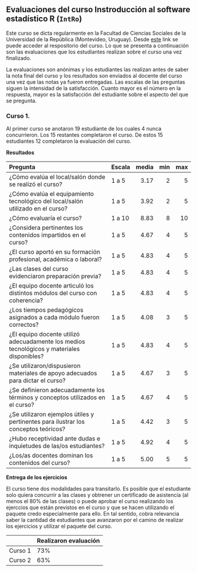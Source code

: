 
<!-- README.md is generated from README.Rmd. Please edit that file -->

## Evaluaciones del curso Instroducción al software estadístico R (`IntRo`)

Este curso se dicta regularmente en la Facultad de Ciencias Sociales de
la Universidad de la República (Montevideo, Uruguay). Desde
[este](https://github.com/Nicolas-Schmidt/IntRo) link se puede acceder
al respositorio del curso. Lo que se presenta a continuación son las
evaluaciones que los estudiantes realizan sobre el curso una vez
finalizado.

La evaluaciones son anónimas y los estudiantes las realizan antes de
saber la nota final del curso y los resultados son enviados al docente
del curso una vez que las notas ya fueron entregadas. Las escalas de las
preguntas siguen la intensidad de la satisfacción. Cuanto mayor es el
número en la respuesta, mayor es la satisfacción del estudiante sobre
el aspecto del que se pregunta.

### Curso 1.

Al primer curso se anotaron 19 estudiante de los cuales 4 nunca
concurrieron. Los 15 restantes completaron el curso. De estos 15
estudiantes 12 completaron la evaluación del
curso.

**Resultados**

| Pregunta                                                                                   | Escala | media | min | max |
| :----------------------------------------------------------------------------------------- | :----- | ----: | --: | --: |
| ¿Cómo evalúa el local/salón donde se realizó el curso?                                     | 1 a 5  |  3.17 |   2 |   5 |
| ¿Cómo evalúa el equipamiento tecnológico del local/salón utilizado en el curso?            | 1 a 5  |  3.92 |   2 |   5 |
| ¿Cómo evaluaría el curso?                                                                  | 1 a 10 |  8.83 |   8 |  10 |
| ¿Considera pertinentes los contenidos impartidos en el curso?                              | 1 a 5  |  4.67 |   4 |   5 |
| ¿El curso aportó en su formación profesional, académica o laboral?                         | 1 a 5  |  4.83 |   4 |   5 |
| ¿Las clases del curso evidenciaron preparación previa?                                     | 1 a 5  |  4.83 |   4 |   5 |
| ¿El equipo docente articuló los distintos módulos del curso con coherencia?                | 1 a 5  |  4.83 |   4 |   5 |
| ¿Los tiempos pedagógicos asignados a cada módulo fueron correctos?                         | 1 a 5  |  4.08 |   3 |   5 |
| ¿El equipo docente utilizó adecuadamente los medios tecnológicos y materiales disponibles? | 1 a 5  |  4.83 |   4 |   5 |
| ¿Se utilizaron/dispusieron materiales de apoyo adecuados para dictar el curso?             | 1 a 5  |  4.67 |   3 |   5 |
| ¿Se definieron adecuadamente los términos y conceptos utilizados en el curso?              | 1 a 5  |  4.67 |   4 |   5 |
| ¿Se utilizaron ejemplos útiles y pertinentes para ilustrar los conceptos teóricos?         | 1 a 5  |  4.42 |   3 |   5 |
| ¿Hubo receptividad ante dudas e inquietudes de las/os estudiantes?                         | 1 a 5  |  4.92 |   4 |   5 |
| ¿Los/as docentes dominan los contenidos del curso?                                         | 1 a 5  |  5.00 |   5 |   5 |

**Entrega de los ejercicios**

El curso tiene dos modalidades para transitarlo. Es posible que el
estudiante solo quiera concurrir a las clases y obtrener un certificado
de asistencia (al menos el 80% de las clases) o puede aprobar el curso
realizando los ejerccios que están previstos en el curso y que se hacen
utilizando el paquete credo especialmente para ello. En tal sentido,
cobra relevancia saber la cantidad de estudiantes que avanzaron por el
camino de realizar los ejercicios y utilizar el paquete del curso.

|         | Realizaron evaluación |
| ------- | :-------------------- |
| Curso 1 | 73%                   |
| Curso 2 | 63%                   |
